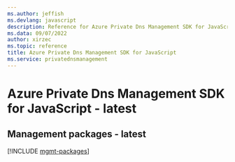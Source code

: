 ```yaml
---
ms.author: jeffish
ms.devlang: javascript
description: Reference for Azure Private Dns Management SDK for JavaScript
ms.data: 09/07/2022
author: xirzec
ms.topic: reference
title: Azure Private Dns Management SDK for JavaScript
ms.service: privatednsmanagement
---
```

# Azure Private Dns Management SDK for JavaScript - latest

## Management packages - latest
[!INCLUDE [mgmt-packages](private-dns-management-mgmt-index.md)]